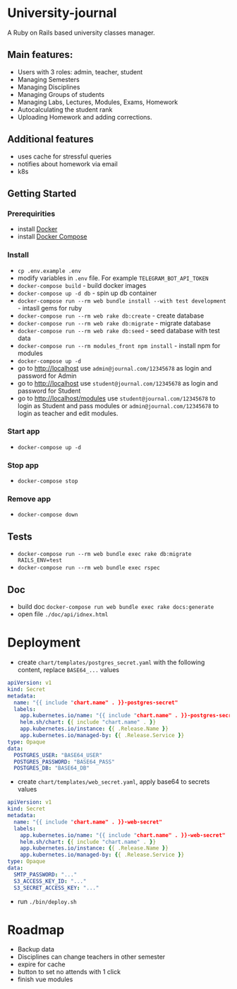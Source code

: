 # University-journal
A Ruby on Rails based university classes manager.

## Main features:
- Users with 3 roles: admin, teacher, student
- Managing Semesters
- Managing Disciplines
- Managing Groups of students
- Managing Labs, Lectures, Modules, Exams, Homework
- Autocalculating the student rank
- Uploading Homework and adding corrections.

## Additional features
- uses cache for stressful queries
- notifies about homework via email
- k8s

## Getting Started

### Prerequirities
- install [Docker](https://docs.docker.com/install/)
- install [Docker Compose](https://docs.docker.com/compose/install/)

### Install
- `cp .env.example .env`
- modify variables in `.env` file. For example `TELEGRAM_BOT_API_TOKEN`
- `docker-compose build` - build docker images
- `docker-compose up -d db` - spin up db container
- `docker-compose run --rm web bundle install --with test development` - intasll gems for ruby
- `docker-compose run --rm web rake db:create` - create database
- `docker-compose run --rm web rake db:migrate` - migrate database
- `docker-compose run --rm web rake db:seed` - seed database with test data
- `docker-compose run --rm modules_front npm install` - install npm for modules
- `docker-compose up -d`
- go to [http://localhost](http://localhost) use `admin@journal.com/12345678` as login and password for Admin
- go to [http://localhost](http://localhost) use `student@journal.com/12345678` as login and password for Student
- go to [http://localhost/modules](http://localhost/modules) use `student@journal.com/12345678` to login as Student and pass modules or `admin@journal.com/12345678` to login as teacher and edit modules.

### Start app
- `docker-compose up -d`

### Stop app
- `docker-compose stop`

### Remove app
- `docker-compose down`

## Tests
- `docker-compose run --rm web bundle exec rake db:migrate RAILS_ENV=test`
- `docker-compose run --rm web bundle exec rspec`

## Doc
- build doc `docker-compose run web bundle exec rake docs:generate`
- open file `./doc/api/idnex.html`

# Deployment
- create `chart/templates/postgres_secret.yaml` with the following content, replace `BASE64_...` values
```yaml
apiVersion: v1
kind: Secret
metadata:
  name: "{{ include "chart.name" . }}-postgres-secret"
  labels:
    app.kubernetes.io/name: "{{ include "chart.name" . }}-postgres-secret"
    helm.sh/chart: {{ include "chart.name" . }}
    app.kubernetes.io/instance: {{ .Release.Name }}
    app.kubernetes.io/managed-by: {{ .Release.Service }}
type: Opaque
data:
  POSTGRES_USER: "BASE64_USER"
  POSTGRES_PASSWORD: "BASE64_PASS"
  POSTGRES_DB: "BASE64_DB"
```
- create `chart/templates/web_secret.yaml`, apply base64 to secrets values
```yaml
apiVersion: v1
kind: Secret
metadata:
  name: "{{ include "chart.name" . }}-web-secret"
  labels:
    app.kubernetes.io/name: "{{ include "chart.name" . }}-web-secret"
    helm.sh/chart: {{ include "chart.name" . }}
    app.kubernetes.io/instance: {{ .Release.Name }}
    app.kubernetes.io/managed-by: {{ .Release.Service }}
type: Opaque
data:
  SMTP_PASSWORD: "..."
  S3_ACCESS_KEY_ID: "..."
  S3_SECRET_ACCESS_KEY: "..."
```
- run `./bin/deploy.sh`

# Roadmap
- Backup data
- Disciplines can change teachers in other semester
- expire for cache
- button to set no attends with 1 click
- finish vue modules
